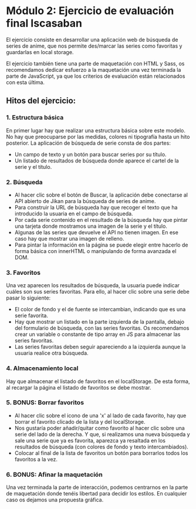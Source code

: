 # Módulo 2: Ejercicio de evaluación final Iscasaban

El ejercicio consiste en desarrollar una aplicación web de búsqueda de series de anime, que nos permite
des/marcar las series como favoritas y guardarlas en local storage.

El ejercicio también tiene una parte de maquetación con HTML y Sass, os recomendamos dedicar esfuerzo
a la maquetación una vez terminada la parte de JavaScript, ya que los criterios de evaluación están
relacionados con esta última.

## Hitos del ejercicio:
### 1. Estructura básica
En primer lugar hay que realizar una estructura básica sobre este modelo. No hay que preocuparse por las medidas, colores ni tipografía hasta un hito posterior.
La aplicación de búsqueda de serie consta de dos partes:

* Un campo de texto y un botón para buscar series por su título.
* Un listado de resultados de búsqueda donde aparece el cartel de la serie y el título.

### 2. Búsqueda
* Al hacer clic sobre el botón de Buscar, la aplicación debe conectarse al API abierto de Jikan para la búsqueda de series de anime. 
* Para construir la URL de búsqueda hay que recoger el texto que ha introducido la usuaria en el
campo de búsqueda.
* Por cada serie contenido en el resultado de la búsqueda hay que pintar una tarjeta donde mostramos
una imagen de la serie y el título.
* Algunas de las series que devuelve el API no tienen imagen. En ese caso hay que mostrar una imagen
de relleno.
* Para pintar la información en la página se puede elegir entre hacerlo de forma básica con innerHTML
o manipulando de forma avanzada el DOM.

### 3. Favoritos
Una vez aparecen los resultados de búsqueda, la usuaria puede indicar cuáles son sus series favoritas. Para ello, al hacer clic sobre una serie debe pasar lo siguiente:

* El color de fondo y el de fuente se intercambian, indicando que es una serie favorita.
* Hay que mostrar un listado en la parte izquierda de la pantalla, debajo del formulario de búsqueda,
con las series favoritas. Os recomendamos crear un variable o constante de tipo array en JS para
almacenar las series favoritas.
* Las series favoritas deben seguir apareciendo a la izquierda aunque la usuaria realice otra búsqueda.

### 4. Almacenamiento local
Hay que almacenar el listado de favoritos en el localStorage. De esta forma, al recargar la página el listado de favoritos se debe mostrar.

### 5. BONUS: Borrar favoritos
* Al hacer clic sobre el icono de una 'x' al lado de cada favorito, hay que borrar el favorito clicado de la lista y del localStorage.
* Nos gustaría poder añadir/quitar como favorito al hacer clic sobre una serie del lado de la derecha. Y que, si realizamos una nueva búsqueda y sale una serie que ya es favorita, aparezca ya resaltada en los resultados de búsqueda (con colores de fondo y texto intercambiados).
* Colocar al final de la lista de favoritos un botón para borrarlos todos los favoritos a la vez.


### 6. BONUS: Afinar la maquetación
Una vez terminada la parte de interacción, podemos centrarnos en la parte de maquetación donde tenéis libertad para decidir los estilos. En cualquier caso os dejamos una propuesta gráfica.

